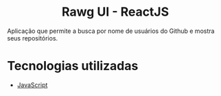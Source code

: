 
<h1 align="center">Rawg UI - ReactJS</h1>

Aplicação que permite a busca por nome de usuários do Github e mostra seus repositórios.


# Tecnologias utilizadas

 * [JavaScript](#Javascript)
